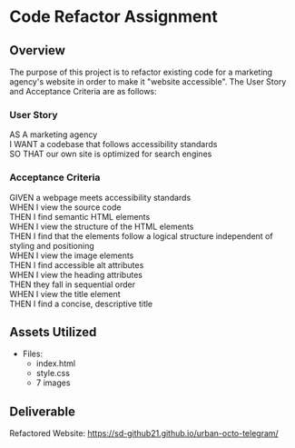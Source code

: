 # Code Refactor Assignment

## Overview
The purpose of this project is to refactor existing code for a marketing agency's website in order to make it "website accessible". The User Story and Acceptance Criteria are as follows:

### User Story

AS A marketing agency\
I WANT a codebase that follows accessibility standards\
SO THAT our own site is optimized for search engines

### Acceptance Criteria

GIVEN a webpage meets accessibility standards\
WHEN I view the source code\
THEN I find semantic HTML elements\
WHEN I view the structure of the HTML elements\
THEN I find that the elements follow a logical structure independent of styling and positioning\
WHEN I view the image elements\
THEN I find accessible alt attributes\
WHEN I view the heading attributes\
THEN they fall in sequential order\
WHEN I view the title element\
THEN I find a concise, descriptive title

## Assets Utilized

- Files: 
    - index.html
    - style.css
    - 7 images

## Deliverable

Refactored Website: https://sd-github21.github.io/urban-octo-telegram/
